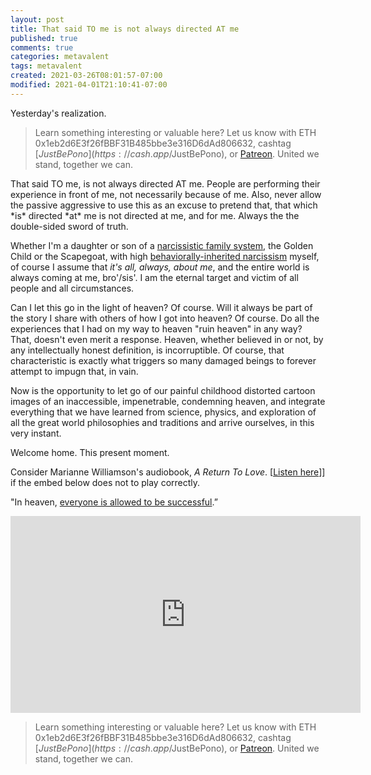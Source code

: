 ```yaml
---
layout: post
title: That said TO me is not always directed AT me
published: true
comments: true
categories: metavalent
tags: metavalent
created: 2021-03-26T08:01:57-07:00
modified: 2021-04-01T21:10:41-07:00
---
```


<p>Yesterday's realization.</p>

> Learn something interesting or valuable here? Let us know with ETH 0x1eb2d6E3f26fBBF31B485bbe3e316D6dAd806632, cashtag [$JustBePono](https://cash.app/$JustBePono), or [Patreon](https://patreon.com/metavalent). United we stand, together we can.

<p>That said TO me, is not always directed AT me. People are performing their experience in front of me, not necessarily because of me. Also, never allow the passive aggressive to use this as an excuse to pretend that, that which *is* directed *at* me is not directed at me, and for me. Always the the double-sided sword of truth.</p>

Whether I'm a daughter or son of a [narcissistic family system](https://metavalent.com/2021/03/19/13-53-00.html), the Golden Child or the Scapegoat, with high [behaviorally-inherited narcissism](https://metavalent.com/2021/03/19/13-53-00.html) myself, of course I assume that *it's all, always, about me*, and the entire world is always coming at me, bro'/sis'. I am the eternal target and victim of all people and all circumstances.

Can I let this go in the light of heaven? Of course. Will it always be part of the story I share with others of how I got into heaven? Of course. Do all the experiences that I had on my way to heaven "ruin heaven" in any way? That, doesn't even merit a response. Heaven, whether believed in or not, by any intellectually honest definition, is incorruptible. Of course, that characteristic is exactly what triggers so many damaged beings to forever attempt to impugn that, in vain. 

Now is the opportunity to let go of our painful childhood distorted cartoon images of an inaccessible, impenetrable, condemning heaven, and integrate everything that we have learned from science, physics, and exploration of all the great world philosophies and traditions and arrive ourselves, in this very instant.

Welcome home. This present moment.

Consider Marianne Williamson's audiobook, *A Return To Love*. [[Listen here](https://youtu.be/6g0WmRlh5S8)]] if the embed below does not to play correctly.

"In heaven, [everyone is allowed to be successful](https://youtu.be/6g0WmRlh5S8?t=2h25m14s).”

<div class="embed-container"><iframe width="560" height="315" src="https://www.youtube.com/embed/6g0WmRlh5S8" title="YouTube video player" frameborder="0" allow="accelerometer; autoplay; clipboard-write; encrypted-media; gyroscope; picture-in-picture" allowfullscreen></iframe></div>


> Learn something interesting or valuable here? Let us know with ETH 0x1eb2d6E3f26fBBF31B485bbe3e316D6dAd806632, cashtag [$JustBePono](https://cash.app/$JustBePono), or [Patreon](https://patreon.com/metavalent). United we stand, together we can.